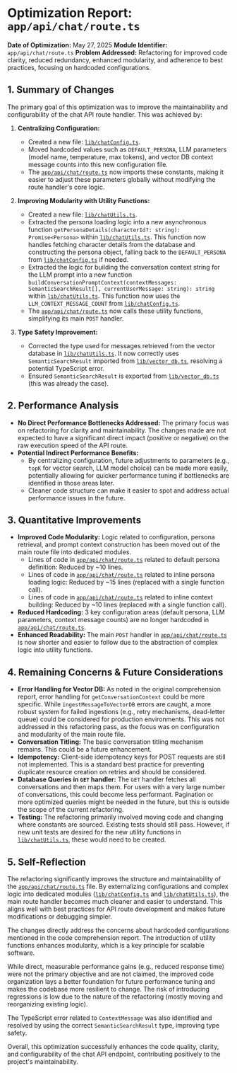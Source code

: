 # Optimization Report: `app/api/chat/route.ts`

**Date of Optimization:** May 27, 2025
**Module Identifier:** `app/api/chat/route.ts`
**Problem Addressed:** Refactoring for improved code clarity, reduced redundancy, enhanced modularity, and adherence to best practices, focusing on hardcoded configurations.

## 1. Summary of Changes

The primary goal of this optimization was to improve the maintainability and configurability of the chat API route handler. This was achieved by:

1.  **Centralizing Configuration:**
    *   Created a new file: [`lib/chatConfig.ts`](lib/chatConfig.ts:1).
    *   Moved hardcoded values such as `DEFAULT_PERSONA`, LLM parameters (model name, temperature, max tokens), and vector DB context message counts into this new configuration file.
    *   The [`app/api/chat/route.ts`](app/api/chat/route.ts:1) now imports these constants, making it easier to adjust these parameters globally without modifying the route handler's core logic.

2.  **Improving Modularity with Utility Functions:**
    *   Created a new file: [`lib/chatUtils.ts`](lib/chatUtils.ts:1).
    *   Extracted the persona loading logic into a new asynchronous function `getPersonaDetails(characterId?: string): Promise<Persona>` within [`lib/chatUtils.ts`](lib/chatUtils.ts:11). This function now handles fetching character details from the database and constructing the persona object, falling back to the `DEFAULT_PERSONA` from [`lib/chatConfig.ts`](lib/chatConfig.ts:1) if needed.
    *   Extracted the logic for building the conversation context string for the LLM prompt into a new function `buildConversationPromptContext(contextMessages: SemanticSearchResult[], currentUserMessage: string): string` within [`lib/chatUtils.ts`](lib/chatUtils.ts:35). This function now uses the `LLM_CONTEXT_MESSAGE_COUNT` from [`lib/chatConfig.ts`](lib/chatConfig.ts:1).
    *   The [`app/api/chat/route.ts`](app/api/chat/route.ts:1) now calls these utility functions, simplifying its main `POST` handler.

3.  **Type Safety Improvement:**
    *   Corrected the type used for messages retrieved from the vector database in [`lib/chatUtils.ts`](lib/chatUtils.ts:3). It now correctly uses `SemanticSearchResult` imported from [`lib/vector_db.ts`](lib/vector_db.ts:21), resolving a potential TypeScript error.
    *   Ensured `SemanticSearchResult` is exported from [`lib/vector_db.ts`](lib/vector_db.ts:1) (this was already the case).

## 2. Performance Analysis

*   **No Direct Performance Bottlenecks Addressed:** The primary focus was on refactoring for clarity and maintainability. The changes made are not expected to have a significant direct impact (positive or negative) on the raw execution speed of the API route.
*   **Potential Indirect Performance Benefits:**
    *   By centralizing configuration, future adjustments to parameters (e.g., `topK` for vector search, LLM model choice) can be made more easily, potentially allowing for quicker performance tuning if bottlenecks are identified in those areas later.
    *   Cleaner code structure can make it easier to spot and address actual performance issues in the future.

## 3. Quantitative Improvements

*   **Improved Code Modularity:** Logic related to configuration, persona retrieval, and prompt context construction has been moved out of the main route file into dedicated modules.
    *   Lines of code in [`app/api/chat/route.ts`](app/api/chat/route.ts:1) related to default persona definition: Reduced by ~10 lines.
    *   Lines of code in [`app/api/chat/route.ts`](app/api/chat/route.ts:1) related to inline persona loading logic: Reduced by ~15 lines (replaced with a single function call).
    *   Lines of code in [`app/api/chat/route.ts`](app/api/chat/route.ts:1) related to inline context building: Reduced by ~10 lines (replaced with a single function call).
*   **Reduced Hardcoding:** 3 key configuration areas (default persona, LLM parameters, context message counts) are no longer hardcoded in [`app/api/chat/route.ts`](app/api/chat/route.ts:1).
*   **Enhanced Readability:** The main `POST` handler in [`app/api/chat/route.ts`](app/api/chat/route.ts:1) is now shorter and easier to follow due to the abstraction of complex logic into utility functions.

## 4. Remaining Concerns & Future Considerations

*   **Error Handling for Vector DB:** As noted in the original comprehension report, error handling for `getConversationContext` could be more specific. While `ingestMessageToVectorDB` errors are caught, a more robust system for failed ingestions (e.g., retry mechanisms, dead-letter queue) could be considered for production environments. This was not addressed in this refactoring pass, as the focus was on configuration and modularity of the main route file.
*   **Conversation Titling:** The basic conversation titling mechanism remains. This could be a future enhancement.
*   **Idempotency:** Client-side idempotency keys for POST requests are still not implemented. This is a standard best practice for preventing duplicate resource creation on retries and should be considered.
*   **Database Queries in `GET` handler:** The `GET` handler fetches all conversations and then maps them. For users with a very large number of conversations, this could become less performant. Pagination or more optimized queries might be needed in the future, but this is outside the scope of the current refactoring.
*   **Testing:** The refactoring primarily involved moving code and changing where constants are sourced. Existing tests should still pass. However, if new unit tests are desired for the new utility functions in [`lib/chatUtils.ts`](lib/chatUtils.ts:1), these would need to be created.

## 5. Self-Reflection

The refactoring significantly improves the structure and maintainability of the [`app/api/chat/route.ts`](app/api/chat/route.ts:1) file. By externalizing configurations and complex logic into dedicated modules ([`lib/chatConfig.ts`](lib/chatConfig.ts:1) and [`lib/chatUtils.ts`](lib/chatUtils.ts:1)), the main route handler becomes much cleaner and easier to understand. This aligns well with best practices for API route development and makes future modifications or debugging simpler.

The changes directly address the concerns about hardcoded configurations mentioned in the code comprehension report. The introduction of utility functions enhances modularity, which is a key principle for scalable software.

While direct, measurable performance gains (e.g., reduced response time) were not the primary objective and are not claimed, the improved code organization lays a better foundation for future performance tuning and makes the codebase more resilient to change. The risk of introducing regressions is low due to the nature of the refactoring (mostly moving and reorganizing existing logic).

The TypeScript error related to `ContextMessage` was also identified and resolved by using the correct `SemanticSearchResult` type, improving type safety.

Overall, this optimization successfully enhances the code quality, clarity, and configurability of the chat API endpoint, contributing positively to the project's maintainability.